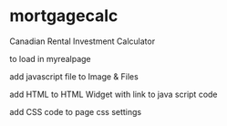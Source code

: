 # mortgagecalc
Canadian Rental Investment Calculator

to load in myrealpage

add javascript file to Image & Files

add HTML to HTML Widget with link to java script code

add CSS code to page css settings


